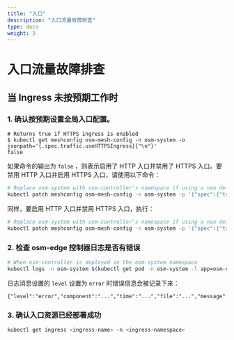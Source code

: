 ```yaml
---
title: "入口"
description: "入口流量故障排查"
type: docs
weight: 3
---
```


# 入口流量故障排查

## 当 Ingress 未按预期工作时

### 1. 确认按预期设置全局入口配置。

```console
# Returns true if HTTPS ingress is enabled
$ kubectl get meshconfig osm-mesh-config -n osm-system -o jsonpath='{.spec.traffic.useHTTPSIngress}{"\n"}'
false
```

如果命令的输出为 `false` ，则表示启用了 HTTP 入口并禁用了 HTTPS 入口。要禁用 HTTP 入口并启用 HTTPS 入口，请使用以下命令：

```bash
# Replace osm-system with osm-controller's namespace if using a non default namespace
kubectl patch meshconfig osm-mesh-config -n osm-system -p '{"spec":{"traffic":{"useHTTPSIngress":true}}}'  --type=merge
```

同样，要启用 HTTP 入口并禁用 HTTPS 入口，执行：

```bash
# Replace osm-system with osm-controller's namespace if using a non default namespace
kubectl patch meshconfig osm-mesh-config -n osm-system -p '{"spec":{"traffic":{"useHTTPSIngress":false}}}'  --type=merge
```

### 2. 检查 osm-edge 控制器日志是否有错误

```bash
# When osm-controller is deployed in the osm-system namespace
kubectl logs -n osm-system $(kubectl get pod -n osm-system -l app=osm-controller -o jsonpath='{.items[0].metadata.name}')
```

日志消息设置的 `level` 设置为 `error` 时错误信息会被记录下来：

```console
{"level":"error","component":"...","time":"...","file":"...","message":"..."}
```

### 3. 确认入口资源已经部署成功

```bash
kubectl get ingress <ingress-name> -n <ingress-namespace>
```

